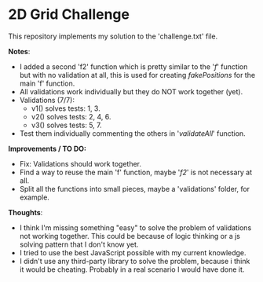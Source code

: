 # 2D Grid Challenge

This repository implements my solution to the 'challenge.txt' file.

**Notes**:

- I added a second 'f2' function which is pretty similar to the '*f*' function but with no validation at all, this is used for creating *fakePositions* for the main 'f' function.
- All validations work individually but they do NOT work together (yet).
- Validations (7/7):
  - v1() solves tests: 1, 3.
  - v2() solves tests: 2, 4, 6.
  - v3() solves tests: 5, 7.
- Test them individually commenting the others in '*validateAll*' function.

**Improvements / TO DO:**

- Fix: Validations should work together.
- Find a way to reuse the main 'f' function, maybe '*f2*' is not necessary at all.
- Split all the functions into small pieces, maybe a 'validations' folder, for example. 

**Thoughts**:

- I think I'm missing something "easy" to solve the problem of validations not working together.
  This could be because of logic thinking or a js solving pattern that I don't know yet.
- I tried to use the best JavaScript possible with my current knowledge.
- I didn't use any third-party library to solve the problem, because i think it would be cheating.
  Probably in a real scenario I would have done it.